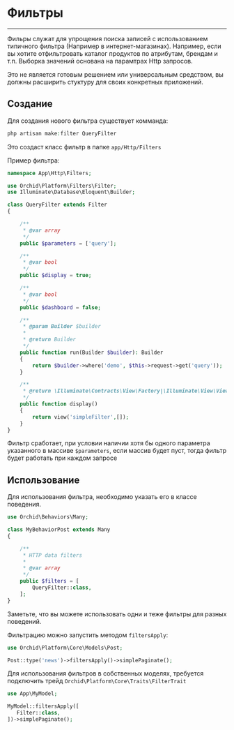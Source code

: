# Фильтры
----------


Фильры служат для упрощения поиска записей с использованием типичного фильтра (Например в интернет-магазинах).
Например, если вы хотите отфильтровать каталог продуктов по атрибутам, брендам и т.п.
Выборка значений основана на парамтрах Http запросов.

Это не является готовым решением или универсальным средством, 
вы должны расширить стуктуру для своих конкретных приложений.

## Создание

Для создания нового фильтра существует комманда:

```php
php artisan make:filter QueryFilter
```

Это создаст класс фильтр в папке `app/Http/Filters`


Пример фильтра:
```php
namespace App\Http\Filters;

use Orchid\Platform\Filters\Filter;
use Illuminate\Database\Eloquent\Builder;

class QueryFilter extends Filter
{

    /**
     * @var array
     */
    public $parameters = ['query'];

    /**
     * @var bool
     */
    public $display = true;

    /**
     * @var bool
     */
    public $dashboard = false;

    /**
     * @param Builder $builder
     *
     * @return Builder
     */
    public function run(Builder $builder): Builder
    {
        return $builder->where('demo', $this->request->get('query'));
    }

    /**
     * @return \Illuminate\Contracts\View\Factory|\Illuminate\View\View
     */
    public function display()
    {
        return view('simpleFilter',[]);
    }
}
```

Фильтр сработает, при условии наличии хотя бы одного параметра указанного в массиве `$parameters`, 
если массив будет пуст, тогда фильтр будет работать при каждом запросе

## Использование

Для использования фильтра, необходимо указать его в классе поведения.
```php
use Orchid\Behaviors\Many;

class MyBehaviorPost extends Many
{

    /**
     * HTTP data filters
     *
     * @var array
     */
    public $filters = [
        QueryFilter::class,
    ];
}
```
Заметьте, что вы можете использовать одни и теже фильтры для разных поведений.


Фильтрацию можно запустить методом `filtersApply`:
```php
use Orchid\Platform\Core\Models\Post;

Post::type('news')->filtersApply()->simplePaginate();
```


Для использования фильтров в собственных моделях, 
требуется подключить трейд `Orchid\Platform\Core\Traits\FilterTrait`

```php
use App\MyModel;

MyModel::filtersApply([
   Filter::class,
])->simplePaginate();

```

